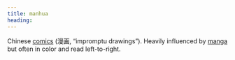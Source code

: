 ```yaml
---
title: manhua
heading:
---
```

Chinese <a href="/genres/graphic-novel-comic/" class="internal-link">comics</a> (漫画, “impromptu drawings”). Heavily influenced by <a href="/shelves/manga/" class="internal-link">manga</a> but often in color and read left-to-right.